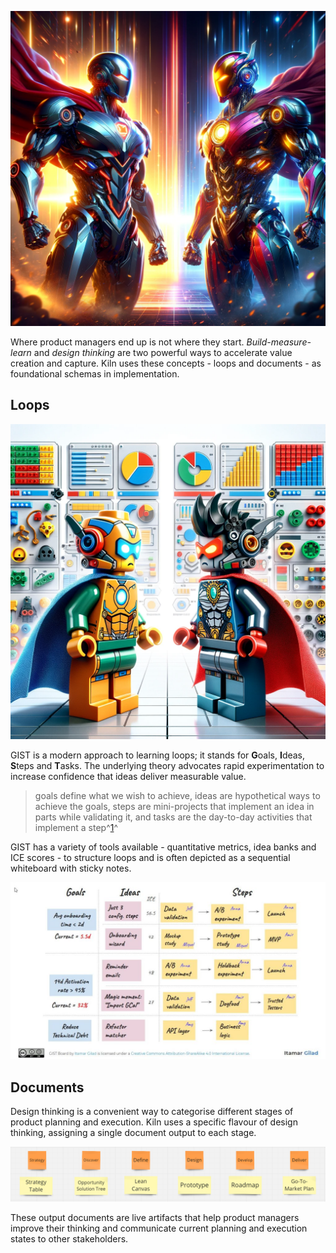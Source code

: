 ![Hero](assets/hero_1.png)

Where product managers end up is not where they start. _Build-measure-learn_ and _design thinking_ are two powerful ways to accelerate value creation and capture. Kiln uses these concepts - loops and documents - as foundational schemas in implementation.

## Loops

![Step](assets/hero_4.png)

GIST is a modern approach to learning loops; it stands for **G**oals, **I**deas, **S**teps and **T**asks. The underlying theory advocates rapid experimentation to increase confidence that ideas deliver measurable value.

> goals define what we wish to achieve, ideas are hypothetical ways to achieve the goals, steps are mini-projects that implement an idea in parts while validating it, and tasks are the day-to-day activities that implement a step^[1](https://itamargilad.com/book-evidence-guided/)^

GIST has a variety of tools available - quantitative metrics, idea banks and ICE scores - to structure loops and is often depicted as a sequential whiteboard with sticky notes.

![GIST](assets/gist_1.jpg)

## Documents

Design thinking is a convenient way to categorise different stages of product planning and execution. Kiln uses a specific flavour of design thinking, assigning a single document output to each stage.

![designthinking](assets/designthinking_1.png)

These output documents are live artifacts that help product managers improve their thinking and communicate current planning and execution states to other stakeholders.
